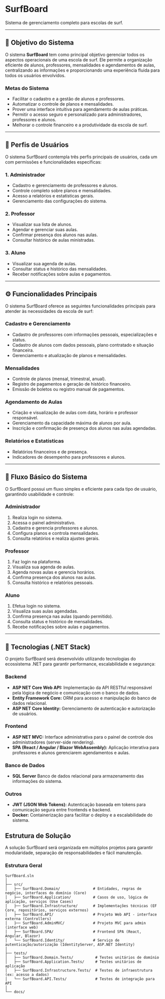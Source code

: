 # SurfBoard

Sistema de gerenciamento completo para escolas de surf.

---

## 🎯 Objetivo do Sistema

O sistema **SurfBoard** tem como principal objetivo gerenciar todos os aspectos operacionais de uma escola de surf. Ele permite a organização eficiente de alunos, professores, mensalidades e agendamentos de aulas, centralizando as informações e proporcionando uma experiência fluida para todos os usuários envolvidos.

### Metas do Sistema

- Facilitar o cadastro e a gestão de alunos e professores.
- Automatizar o controle de planos e mensalidades.
- Prover uma interface intuitiva para agendamento de aulas práticas.
- Permitir o acesso seguro e personalizado para administradores, professores e alunos.
- Melhorar o controle financeiro e a produtividade da escola de surf.

---

## 👤 Perfis de Usuários

O sistema SurfBoard contempla três perfis principais de usuários, cada um com permissões e funcionalidades específicas:

### 1. Administrador
- Cadastro e gerenciamento de professores e alunos.
- Controle completo sobre planos e mensalidades.
- Acesso a relatórios e estatísticas gerais.
- Gerenciamento das configurações do sistema.

### 2. Professor
- Visualizar sua lista de alunos.
- Agendar e gerenciar suas aulas.
- Confirmar presença dos alunos nas aulas.
- Consultar histórico de aulas ministradas.

### 3. Aluno
- Visualizar sua agenda de aulas.
- Consultar status e histórico das mensalidades.
- Receber notificações sobre aulas e pagamentos.

---

## ⚙️ Funcionalidades Principais

O sistema SurfBoard oferece as seguintes funcionalidades principais para atender às necessidades da escola de surf:

### Cadastro e Gerenciamento
- Cadastro de professores com informações pessoais, especializações e status.
- Cadastro de alunos com dados pessoais, plano contratado e situação financeira.
- Gerenciamento e atualização de planos e mensalidades.

### Mensalidades
- Controle de planos (mensal, trimestral, anual).
- Registro de pagamentos e geração de histórico financeiro.
- Emissão de boletos ou registro manual de pagamentos.

### Agendamento de Aulas
- Criação e visualização de aulas com data, horário e professor responsável.
- Gerenciamento da capacidade máxima de alunos por aula.
- Inscrição e confirmação de presença dos alunos nas aulas agendadas.

### Relatórios e Estatísticas
- Relatórios financeiros e de presença.
- Indicadores de desempenho para professores e alunos.

---

## 🧭 Fluxo Básico do Sistema

O SurfBoard possui um fluxo simples e eficiente para cada tipo de usuário, garantindo usabilidade e controle:

### Administrador
1. Realiza login no sistema.
2. Acessa o painel administrativo.
3. Cadastra e gerencia professores e alunos.
4. Configura planos e controla mensalidades.
5. Consulta relatórios e realiza ajustes gerais.

### Professor
1. Faz login na plataforma.
2. Visualiza sua agenda de aulas.
3. Agenda novas aulas e gerencia horários.
4. Confirma presença dos alunos nas aulas.
5. Consulta histórico e relatórios pessoais.

### Aluno
1. Efetua login no sistema.
2. Visualiza suas aulas agendadas.
3. Confirma presença nas aulas (quando permitido).
4. Consulta status e histórico de mensalidades.
5. Recebe notificações sobre aulas e pagamentos.

---

## 🧰 Tecnologias (.NET Stack)

O projeto SurfBoard será desenvolvido utilizando tecnologias do ecossistema .NET para garantir performance, escalabilidade e segurança:

### Backend
- **ASP NET Core Web API:** Implementação da API RESTful responsável pela lógica de negócio e comunicação com o banco de dados.
- **Entity Framework Core:** ORM para acesso e manipulação do banco de dados relacional.
- **ASP NET Core Identity:** Gerenciamento de autenticação e autorização de usuários.

### Frontend
- **ASP NET MVC:** Interface administrativa para o painel de controle dos administradores (server-side rendering).
- **SPA (React / Angular / Blazor WebAssembly):** Aplicação interativa para professores e alunos gerenciarem agendamentos e aulas.

### Banco de Dados
- **SQL Server** Banco de dados relacional para armazenamento das informações do sistema.

### Outros
- **JWT (JSON Web Tokens):** Autenticação baseada em tokens para comunicação segura entre frontends e backend.
- **Docker:** Containerização para facilitar o deploy e a escalabilidade do sistema.

## Estrutura de Solução

A solução SurfBoard será organizada em múltiplos projetos para garantir modularidade, separação de responsabilidades e fácil manutenção.

### Estrutura Geral
```
SurfBoard.sln
│
├── src/
│   ├── SurfBoard.Domain/               # Entidades, regras de negócio, interfaces do domínio (Core)
│   ├── SurfBoard.Application/          # Casos de uso, lógica de aplicação, serviços (Use Cases)
│   ├── SurfBoard.Infrastructure/       # Implementações técnicas (EF Core, repositórios, serviços externos)
│   ├── SurfBoard.API/                  # Projeto Web API - interface externa (Controllers)
│   ├── SurfBoard.AdminMVC/             # Projeto MVC para admin (interface web)
│   ├── SurfBoard.SPA/                  # Frontend SPA (React, Angular, Blazor)
│   └── SurfBoard.Identity/             # Serviço de autenticação/autorização (IdentityServer, ASP.NET Identity)
│
├── tests/
│   ├── SurfBoard.Domain.Tests/          # Testes unitários de domínio
│   ├── SurfBoard.Application.Tests/     # Testes unitários de aplicação
│   ├── SurfBoard.Infrastructure.Tests/  # Testes de infraestrutura (ex: acesso a dados)
│   └── SurfBoard.API.Tests/             # Testes de integração para API
│
└── docs/
```
